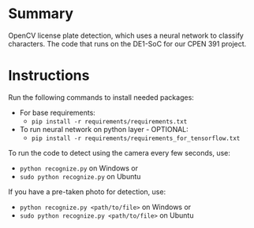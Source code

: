 # Summary
OpenCV license plate detection, which uses a neural network to classify characters. The code that runs on the DE1-SoC for our CPEN 391 project.

# Instructions
Run the following commands to install needed packages:
- For base requirements:
    - `pip install -r requirements/requirements.txt`
- To run neural network on python layer - OPTIONAL:
    - `pip install -r requirements/requirements_for_tensorflow.txt` 

To run the code to detect using the camera every few seconds, use:
- `python recognize.py` on Windows or
- `sudo python recognize.py` on Ubuntu 

If you have a pre-taken photo for detection, use:
- `python recognize.py <path/to/file>` on Windows or
- `sudo python recognize.py <path/to/file>` on Ubuntu 

